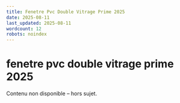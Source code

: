 ```yaml
---
title: Fenetre Pvc Double Vitrage Prime 2025
date: 2025-08-11
last_updated: 2025-08-11
wordcount: 12
robots: noindex
---
```


# fenetre pvc double vitrage prime 2025

Contenu non disponible – hors sujet.
